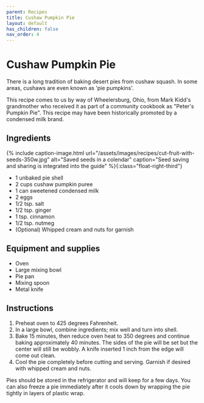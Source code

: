 ```yaml
---
parent: Recipes
title: Cushaw Pumpkin Pie
layout: default
has_children: false
nav_order: 4
---
```


# Cushaw Pumpkin Pie

There is a long tradition of baking desert pies from cushaw squash. In some areas, cushaws are even known as 'pie pumpkins'.

This recipe comes to us by way of Wheelersburg, Ohio, from Mark Kidd's grandmother who received it as part of a community cookbook as "Peter's Pumpkin Pie". This recipe may have been historically promoted by a condensed milk brand.

## Ingredients

{% include caption-image.html url="/assets/images/recipes/cut-fruit-with-seeds-350w.jpg" alt="Saved seeds in a colendar" caption="Seed saving and sharing is integrated into the guide" %}{:class="float-right-third"}

- 1 unbaked pie shell
- 2 cups cushaw pumpkin puree
- 1 can sweetened condensed milk
- 2 eggs
- 1/2 tsp. salt
- 1/2 tsp. ginger
- 1 tsp. cinnamon
- 1/2 tsp. nutmeg
- (Optional) Whipped cream and nuts for garnish

## Equipment and supplies

- Oven
- Large mixing bowl
- Pie pan
- Mixing spoon
- Metal knife

## Instructions

1. Preheat oven to 425 degrees Fahrenheit.
2. In a large bowl, combine ingredients; mix well and turn into shell.
3. Bake 15 minutes, then reduce oven heat to 350 degrees and continue baking approximately 40 minutes. The sides of the pie will be set but the center will still be wobbly. A knife inserted 1 inch from the edge will come out clean.
4. Cool the pie completely before cutting and serving. Garnish if desired with whipped cream and nuts.

Pies should be stored in the refrigerator and will keep for a few days. You can also freeze a pie immediately after it cools down by wrapping the pie tightly in layers of plastic wrap.